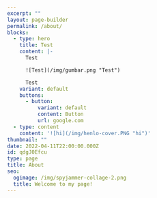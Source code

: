 ```yaml
---
excerpt: ""
layout: page-builder
permalink: /about/
blocks:
  - type: hero
    title: Test
    content: |-
      Test

      ![Test](/img/gumbar.png "Test")

      Test
    variant: default
    buttons:
      - button:
          variant: default
          content: Button
          url: google.com
  - type: content
    content: '![hi](/img/henlo-cover.PNG "hi")'
thumbnail: ""
date: 2022-04-11T22:00:00.000Z
id: qdgJ0Efcu
type: page
title: About
seo:
  ogimage: /img/spyjammer-collage-2.png
  title: Welcome to my page!
---
```

